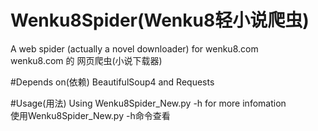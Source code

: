 # Wenku8Spider(Wenku8轻小说爬虫)
A web spider (actually a novel downloader) for wenku8.com  
wenku8.com 的 网页爬虫(小说下载器)

#Depends on(依赖)
BeautifulSoup4 and Requests

#Usage(用法)
Using Wenku8Spider_New.py -h for more infomation  
使用Wenku8Spider_New.py -h命令查看
